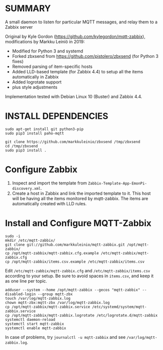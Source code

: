 SUMMARY
=======

A small daemon to listen for particular MQTT messages, and relay them to a Zabbix server

Original by Kyle Gordon (https://github.com/kylegordon/mqtt-zabbix),
modifications by Markku Leiniö in 2019:
- Modified for Python 3 and systemd
- Forked zbxsend from https://github.com/pistolero/zbxsend (for Python 3 fixes)
- Removed parsing of item-specific hosts
- Added LLD-based template (for Zabbix 4.4) to setup all the items automatically in Zabbix
- Added logrotate support
- plus style adjustments

Implementation tested with Debian Linux 10 (Buster) and Zabbix 4.4.

INSTALL DEPENDENCIES
=======

```
sudo apt-get install git python3-pip
sudo pip3 install paho-mqtt

git clone https://github.com/markkuleinio/zbxsend /tmp/zbxsend
cd /tmp/zbxsend
sudo pip3 install .
```

Configure Zabbix
========

1. Inspect and import the template from `Zabbix-Template-App-EmonPi-discovery.xml`.
1. Create a host in Zabbix and link the imported template to it. This host will be having all the
items monitored by mqtt-zabbix. The items are automatically created with LLD rules.

Install and Configure MQTT-Zabbix
========

```
sudo -i
mkdir /etc/mqtt-zabbix/
git clone git://github.com/markkuleinio/mqtt-zabbix.git /opt/mqtt-zabbix/
cp /opt/mqtt-zabbix/mqtt-zabbix.cfg.example /etc/mqtt-zabbix/mqtt-zabbix.cfg
cp /opt/mqtt-zabbix/items.csv.example /etc/mqtt-zabbix/items.csv
```

Edit `/etc/mqtt-zabbix/mqtt-zabbix.cfg` and `/etc/mqtt-zabbix/items.csv` according
to your setup. Be sure to avoid spaces in `items.csv`, and keep it as one line per topic.

```
adduser --system --home /opt/mqtt-zabbix --gecos "mqtt-zabbix" --disabled-login --group mqtt-zbx
touch /var/log/mqtt-zabbix.log
chown mqtt-zbx:mqtt-zbx /var/log/mqtt-zabbix.log
cp /opt/mqtt-zabbix/mqtt-zabbix.service /etc/systemd/system/mqtt-zabbix.service
cp /opt/mqtt-zabbix/mqtt-zabbix.logrotate /etc/logrotate.d/mqtt-zabbix
systemctl daemon-reload
systemctl start mqtt-zabbix
systemctl enable mqtt-zabbix
```

In case of problems, try `journalctl -u mqtt-zabbix` and see `/var/log/mqtt-zabbix.log`.

